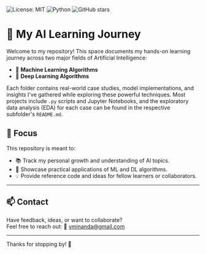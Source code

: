 ![License: MIT](https://img.shields.io/badge/License-MIT-blue.svg)
![Python](https://img.shields.io/badge/Python-3.8%2B-blue)
![GitHub stars](https://img.shields.io/github/stars/your-username/your-repo-name?style=social)


# 🚀 My AI Learning Journey

Welcome to my repository! This space documents my hands-on learning journey across two major fields of Artificial Intelligence:

- 🤖 **Machine Learning Algorithms**
- 🧠 **Deep Learning Algorithms**

Each folder contains real-world case studies, model implementations, and insights I've gathered while exploring these powerful techniques. Most projects include `.py` scripts and Jupyter Notebooks, and the exploratory data analysis (EDA) for each case can be found in the respective subfolder's `README.md`.

## 🎯 Focus

This repository is meant to:

- 📚 Track my personal growth and understanding of AI topics.
- 🧪 Showcase practical applications of ML and DL algorithms.
- 💡 Provide reference code and ideas for fellow learners or collaborators.

---

## 📫 Contact

Have feedback, ideas, or want to collaborate?  
Feel free to reach out: 📧 [vminanda@gmail.com](mailto:vminanda@gmail.com)

---

Thanks for stopping by! 🌟
